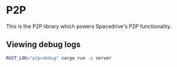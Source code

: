 # P2P

This is the P2P library which powers Spacedrive's P2P functionality.

## Viewing debug logs

```bash
RUST_LOG="p2p=debug" cargo run -p server
```